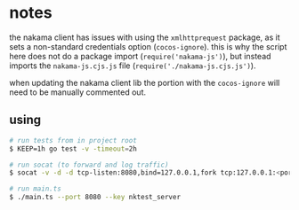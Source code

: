 # notes

the nakama client has issues with using the `xmlhttprequest` package, as it
sets a non-standard credentials option (`cocos-ignore`). this is why the script
here does not do a package import (`require('nakama-js')`), but instead imports
the `nakama-js.cjs.js` file (`require('./nakama-js.cjs.js')`).

when updating the nakama client lib the portion with the `cocos-ignore` will
need to be manually commented out.

## using

```sh
# run tests from in project root
$ KEEP=1h go test -v -timeout=2h

# run socat (to forward and log traffic)
$ socat -v -d -d tcp-listen:8080,bind=127.0.0.1,fork tcp:127.0.0.1:<port>

# run main.ts
$ ./main.ts --port 8080 --key nktest_server
```
